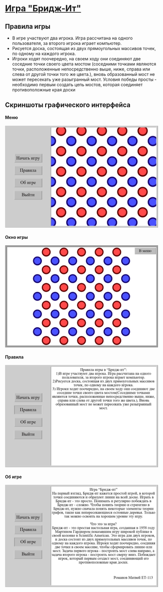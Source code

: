 # [Игра "Бридж-Ит"](https://ru.wikipedia.org/wiki/%D0%9F%D0%B5%D1%80%D0%B5%D0%B1%D1%80%D0%BE%D1%81%D1%8C_%D0%BC%D0%BE%D1%81%D1%82%D0%B8%D0%BA)
## Правила игры
- В игре участвуют два игрока. Игра рассчитана на одного пользователя, за второго игрока играет компьютер. 
- Рисуется доска, состоящая из двух прямоугольных массивов точек, по одному на каждого игрока. 
- Игроки ходят поочередно, на своем ходу они соединяют две соседние точки своего цвета мостом (соседними точками являются точки, расположенные непосредственно выше, ниже, справа или слева от другой точки того же цвета.), вновь образованный мост не может пересекать уже разыгранный мост.
Условия победы просты - необходимо первым создать цепь мостов, которая соединяет противоположные края доски
## Скриншоты графического интерфейса
#### Меню
![tr](menu.bmp)
#### Окно игры
![fer](game3.bmp)
#### Правила
![fre](rules.bmp)
#### Об игре
![fg](about.bmp)